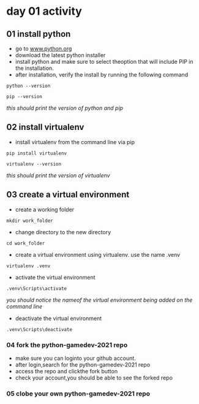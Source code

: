 # day 01 activity

## 01 install python
- go to www.python.org
- download the latest python installer
- install python and make sure to select theoption that will include PIP in the installation.
- after installation, verify the install by running the following command
```
python --version

pip --version
```
_this should print the version of python and pip_

## 02 install virtualenv
- install virtualenv from the command line via pip
```
pip install virtualenv

virtualenv --version
```
_this should print the version of virtualenv_

## 03 create a virtual environment
- create a working folder
```
mkdir work_folder
```
- change directory to the new directory
```
cd work_folder
```
- create a virtual environment using virtualenv. use the name .venv
```
virtualenv .venv
```
- activate the virtual environment
```
.venv\Scripts\activate
```
_you should notice the nameof the virtual environment being added on the command line_
- deactivate the virtual environment
```
.venv\Scripts\deactivate
```
### 04 fork the python-gamedev-2021 repo
- make sure you can loginto your github account.
- after login,search for the python-gamedev-2021 repo
- access the repo and clickthe fork button
- check your account,you should be able to see the forked repo

### 05 clobe your own python-gamedev-2021 repo



